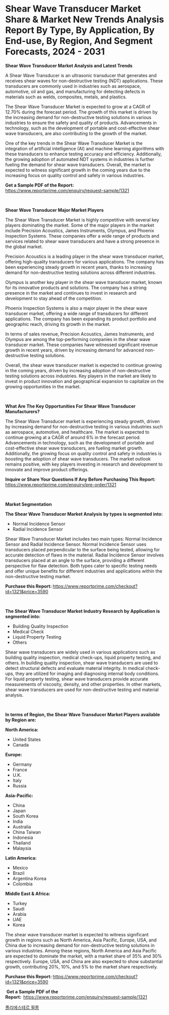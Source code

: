 <p><h1>Shear Wave Transducer Market Share & Market New Trends Analysis Report By Type, By Application, By End-use, By Region, And Segment Forecasts, 2024 - 2031</h1></p><p><strong>Shear Wave Transducer Market Analysis and Latest Trends</strong></p>
<p><p>A Shear Wave Transducer is an ultrasonic transducer that generates and receives shear waves for non-destructive testing (NDT) applications. These transducers are commonly used in industries such as aerospace, automotive, oil and gas, and manufacturing for detecting defects in materials such as welds, composites, metals, and plastics.</p><p>The Shear Wave Transducer Market is expected to grow at a CAGR of 12.70% during the forecast period. The growth of this market is driven by the increasing demand for non-destructive testing solutions in various industries to ensure the safety and quality of products. Advancements in technology, such as the development of portable and cost-effective shear wave transducers, are also contributing to the growth of the market.</p><p>One of the key trends in the Shear Wave Transducer Market is the integration of artificial intelligence (AI) and machine learning algorithms with these transducers to enhance testing accuracy and efficiency. Additionally, the growing adoption of automated NDT systems in industries is further fueling the demand for shear wave transducers. Overall, the market is expected to witness significant growth in the coming years due to the increasing focus on quality control and safety in various industries.</p></p>
<p><strong>Get a Sample PDF of the Report:&nbsp;</strong> <a href="https://www.reportprime.com/enquiry/request-sample/1321">https://www.reportprime.com/enquiry/request-sample/1321</a></p>
<p>&nbsp;</p>
<p><strong>Shear Wave Transducer Major Market Players</strong></p>
<p><p>The Shear Wave Transducer Market is highly competitive with several key players dominating the market. Some of the major players in the market include Precision Acoustics, James Instruments, Olympus, and Phoenix Inspection Systems. These companies offer a wide range of products and services related to shear wave transducers and have a strong presence in the global market.</p><p>Precision Acoustics is a leading player in the shear wave transducer market, offering high-quality transducers for various applications. The company has been experiencing steady growth in recent years, thanks to increasing demand for non-destructive testing solutions across different industries.</p><p>Olympus is another key player in the shear wave transducer market, known for its innovative products and solutions. The company has a strong presence in the market and continues to invest in research and development to stay ahead of the competition.</p><p>Phoenix Inspection Systems is also a major player in the shear wave transducer market, offering a wide range of transducers for different applications. The company has been expanding its product portfolio and geographic reach, driving its growth in the market.</p><p>In terms of sales revenue, Precision Acoustics, James Instruments, and Olympus are among the top-performing companies in the shear wave transducer market. These companies have witnessed significant revenue growth in recent years, driven by increasing demand for advanced non-destructive testing solutions.</p><p>Overall, the shear wave transducer market is expected to continue growing in the coming years, driven by increasing adoption of non-destructive testing solutions across industries. Key players in the market are likely to invest in product innovation and geographical expansion to capitalize on the growing opportunities in the market.</p></p>
<p>&nbsp;</p>
<p><strong>What Are The Key Opportunities For Shear Wave Transducer Manufacturers?</strong></p>
<p><p>The Shear Wave Transducer market is experiencing steady growth, driven by increasing demand for non-destructive testing in various industries such as aerospace, automotive, and healthcare. The market is expected to continue growing at a CAGR of around 6% in the forecast period. Advancements in technology, such as the development of portable and cost-effective shear wave transducers, are fueling market growth. Additionally, the growing focus on quality control and safety in industries is boosting the adoption of shear wave transducers. The market outlook remains positive, with key players investing in research and development to innovate and improve product offerings.</p></p>
<p><strong>Inquire or Share Your Questions If Any Before Purchasing This Report:</strong> <a href="https://www.reportprime.com/enquiry/pre-order/1321">https://www.reportprime.com/enquiry/pre-order/1321</a></p>
<p>&nbsp;</p>
<p><strong>Market Segmentation</strong></p>
<p><strong>The Shear Wave Transducer Market Analysis by types is segmented into:</strong></p>
<p><ul><li>Normal Incidence Sensor</li><li>Radial Incidence Sensor</li></ul></p>
<p><p>Shear Wave Transducer Market includes two main types: Normal Incidence Sensor and Radial Incidence Sensor. Normal Incidence Sensor uses transducers placed perpendicular to the surface being tested, allowing for accurate detection of flaws in the material. Radial Incidence Sensor involves transducers placed at an angle to the surface, providing a different perspective for flaw detection. Both types cater to specific testing needs and offer unique benefits for different industries and applications within the non-destructive testing market.</p></p>
<p><strong>Purchase this Report:&nbsp;</strong><a href="https://www.reportprime.com/checkout?id=1321&price=3590">https://www.reportprime.com/checkout?id=1321&price=3590</a></p>
<p>&nbsp;</p>
<p><strong>The Shear Wave Transducer Market Industry Research by Application is segmented into:</strong></p>
<p><ul><li>Building Quality Inspection</li><li>Medical Check</li><li>Liquid Property Testing</li><li>Others</li></ul></p>
<p><p>Shear wave transducers are widely used in various applications such as building quality inspection, medical check-ups, liquid property testing, and others. In building quality inspection, shear wave transducers are used to detect structural defects and evaluate material integrity. In medical check-ups, they are utilized for imaging and diagnosing internal body conditions. For liquid property testing, shear wave transducers provide accurate measurements of viscosity, density, and other properties. In other markets, shear wave transducers are used for non-destructive testing and material analysis.</p></p>
<p>&nbsp;</p>
<p><strong>In terms of Region, the Shear Wave Transducer Market Players available by Region are:</strong></p>
<p>
    <p> <strong> North America: </strong>
        <ul>
            <li>United States</li>
            <li>Canada</li>
        </ul>
        </p> 
    <p> <strong> Europe: </strong>
        <ul>
            <li>Germany</li>
            <li>France</li>
            <li>U.K.</li>
            <li>Italy</li>
            <li>Russia</li>
        </ul>
        </p> 
    <p> <strong> Asia-Pacific: </strong>
        <ul>
            <li>China</li>
            <li>Japan</li>
            <li>South Korea</li>
            <li>India</li>
            <li>Australia</li>
            <li>China Taiwan</li>
            <li>Indonesia</li>
            <li>Thailand</li>
            <li>Malaysia</li>
        </ul>
        </p> 
    <p> <strong> Latin America: </strong>
        <ul>
            <li>Mexico</li>
            <li>Brazil</li>
            <li>Argentina Korea</li>
            <li>Colombia</li>
        </ul>
        </p> 
    <p> <strong> Middle East & Africa: </strong>
        <ul>
            <li>Turkey</li>
            <li>Saudi</li>
            <li>Arabia</li>
            <li>UAE</li>
            <li>Korea</li>
        </ul>
    </p>
    </p>
<p><p>The shear wave transducer market is expected to witness significant growth in regions such as North America, Asia Pacific, Europe, USA, and China due to increasing demand for non-destructive testing solutions in various industries. Among these regions, North America and Asia Pacific are expected to dominate the market, with a market share of 35% and 30% respectively. Europe, USA, and China are also expected to show substantial growth, contributing 20%, 10%, and 5% to the market share respectively.</p></p>
<p><strong>Purchase this Report: </strong><a href="https://www.reportprime.com/checkout?id=1321&price=3590">https://www.reportprime.com/checkout?id=1321&price=3590</a></p>
<p>&nbsp;<strong>Get a Sample PDF of the Report:&nbsp;&nbsp;</strong><a href="https://www.reportprime.com/enquiry/request-sample/1321">https://www.reportprime.com/enquiry/request-sample/1321</a></p>
<p><strong></strong></p>
<p><p><a href="https://github.com/jntpkh496620/Market-Research-Report-List-1/blob/main/15974068435.md">폴리에스테르 필름</a></p></p>